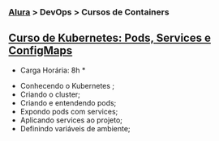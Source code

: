 ### [Alura](https://cursos.alura.com.br/) > DevOps > Cursos de Containers
## [Curso de Kubernetes: Pods, Services e ConfigMaps](https://cursos.alura.com.br/course/kubernetes-pods-services-configmap)

* Carga Horária: 8h *

- Conhecendo o Kubernetes ;
- Criando o cluster;
- Criando e entendendo pods;
- Expondo pods com services;
- Aplicando services ao projeto;
- Definindo variáveis de ambiente;